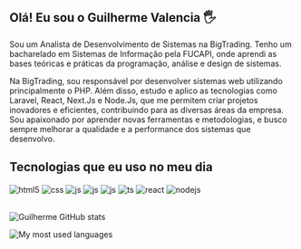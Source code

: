 ## Olá! Eu sou o Guilherme Valencia 🖐️

Sou um Analista de Desenvolvimento de Sistemas na BigTrading. Tenho um bacharelado em Sistemas de Informação pela FUCAPI, onde aprendi as bases teóricas e práticas da programação, análise e design de sistemas.

Na BigTrading, sou responsável por desenvolver sistemas web utilizando principalmente o PHP. Além disso, estudo e aplico as tecnologias como Laravel, React, Next.Js e Node.Js, que me permitem criar projetos inovadores e eficientes, contribuindo para as diversas áreas da empresa. Sou apaixonado por aprender novas ferramentas e metodologias, e busco sempre melhorar a qualidade e a performance dos sistemas que desenvolvo.

## Tecnologias que eu uso no meu dia
<div style="display: inline_block">
  <img align="center" alt="html5" src="https://img.shields.io/badge/HTML5-E34F26?style=for-the-badge&logo=html5&logoColor=white" />
  <img align="center" alt="css" src="https://img.shields.io/badge/CSS3-1572B6?style=for-the-badge&logo=css3&logoColor=white" />
  <img align="center" alt="js" src="https://img.shields.io/badge/JavaScript-F7DF1E?style=for-the-badge&logo=javascript&logoColor=black" />
  <img align="center" alt="js" src="https://img.shields.io/badge/PHP-777BB4?style=for-the-badge&logo=php&logoColor=white" />
  <img align="center" alt="js" src="https://img.shields.io/badge/Laravel-FF2D20?style=for-the-badge&logo=laravel&logoColor=white" />
  <img align="center" alt="ts" src="https://img.shields.io/badge/TypeScript-007ACC?style=for-the-badge&logo=typescript&logoColor=white" />
  <img align="center" alt="react" src="https://img.shields.io/badge/React-20232A?style=for-the-badge&logo=react&logoColor=61DAFB" />
  <img align="center" alt="nodejs" src="https://img.shields.io/badge/Node.js-43853D?style=for-the-badge&logo=node.js&logoColor=white" />
</div><br/>



![Guilherme GitHub stats](https://github-readme-stats.vercel.app/api?username=guivalencia&show_icons=true&theme=dark)

<img src="https://github-readme-stats-git-masterrstaa-rickstaa.vercel.app/api/top-langs/?username=paulosalvatore&show_icons=true&langs_count=10&layout=compact&theme=dark&count_private=true&hide=shaderlab,rpc,glsl,hlsl,cmake,asp" alt="My most used languages" />
